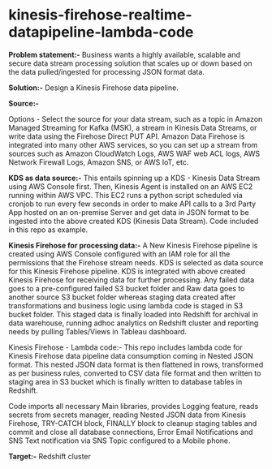 # kinesis-firehose-realtime-datapipeline-lambda-code

**Problem statement:-**
Business wants a highly available, scalable and secure data stream processing solution that scales up or down based on the data pulled/ingested for processing JSON format data.

**Solution:-**
Design a Kinesis Firehose data pipeline. 

**Source:-**

Options - Select the source for your data stream, such as a topic in Amazon Managed Streaming for Kafka (MSK), a stream in Kinesis Data Streams, or write data using the Firehose Direct PUT API. Amazon Data Firehose is integrated into many other AWS services, so you can set up a stream from sources such as Amazon CloudWatch Logs, AWS WAF web ACL logs, AWS Network Firewall Logs, Amazon SNS, or AWS IoT, etc.


**KDS as data source:-** 
This entails spinning up a KDS - Kinesis Data Stream using AWS Console first. 
Then, Kinesis Agent is installed on an AWS EC2 running within AWS VPC. This EC2 runs a python script scheduled via cronjob to run every few seconds in order to make API calls to a 3rd Party App hosted on an on-premise Server and get data in JSON format to be ingested into the above created KDS (Kinesis Data Stream). Code included in this repo as example.

**Kinesis Firehose for processing data:-**
A New Kinesis Firehose pipeline is created using AWS Console configured with an IAM role for all the permissions that the Firehose stream needs. 
KDS is selected as data source for this Kinesis Firehose pipeline.
KDS is integrated with above created Kinesis Firehose for receiving data for further processing. Any failed data goes to a pre-configured failed S3 bucket folder and Raw data goes to another source S3 bucket folder whereas staging data created after transformations and business logic using lambda code is staged in S3 bucket folder. This staged data is finally loaded into Redshift for archival in data warehouse, running adhoc analytics on Redshift cluster and reporting needs by pulling Tables/Views in Tableau dashboard.

Kinesis Firehose - Lambda code:-
This repo includes lambda code for Kinesis Firehose data pipeline data consumption coming in Nested JSON format. This nested JSON data format is then flattened in rows, transformed as per business rules, converted to CSV data file format and then written to staging area in S3 bucket which is finally written to database tables in Redshift.

Code imports all necessary Main libraries, provides Logging feature, reads secrets from secrets manager, reading Nested JSON data from Kinesis Firehose, TRY-CATCH block, FINALLY block to cleanup staging tables and commit and close all database connections, Error Email Notifications and SNS Text notification via SNS Topic configured to a Mobile phone.

**Target:-**
Redshift cluster
